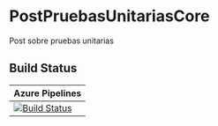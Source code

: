 # PostPruebasUnitariasCore
Post sobre pruebas unitarias
 ## Build Status
 |Azure Pipelines|
 |---------------|
 |[![Build Status](https://dev.azure.com/FixedBuffer/PostPruebasUnitariasCore/_apis/build/status/FixedBuffer.PostPruebasUnitariasCore?branchName=master)](https://dev.azure.com/FixedBuffer/PostPruebasUnitariasCore/_build/latest?definitionId=2?branchName=master)|
 

